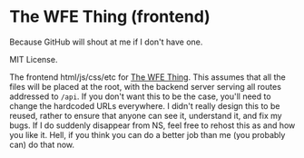 # The WFE Thing (frontend)

Because GitHub will shout at me if I don't have one.

MIT License.

The frontend html/js/css/etc for [The WFE Thing](http://wfe.johz.me).  This assumes that all the files will be placed at the root, with the backend server serving all routes addressed to `/api`.  If you don't want this to be the case, you'll need to change the hardcoded URLs everywhere.  I didn't really design this to be reused, rather to ensure that anyone can see it, understand it, and fix my bugs.  If I do suddenly disappear from NS, feel free to rehost this as and how you like it.  Hell, if you think you can do a better job than me (you probably can) do that now.